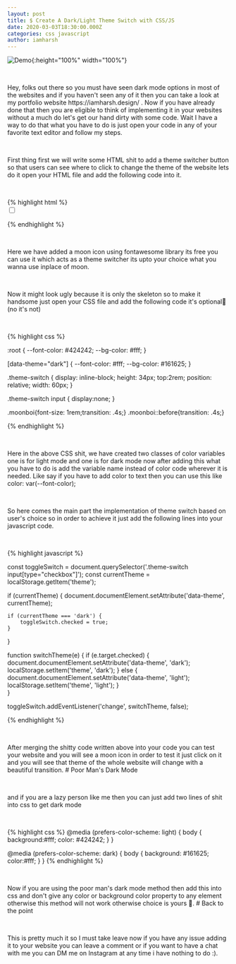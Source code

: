 ```yaml
---
layout: post
title: $ Create A Dark/Light Theme Switch with CSS/JS
date: 2020-03-03T18:30:00.000Z
categories: css javascript
author: iamharsh
---
```

![Demo](https://res.cloudinary.com/practicaldev/image/fetch/s--YzRaLuxk--/c_imagga_scale,f_auto,fl_progressive,h_420,q_auto,w_1000/https://thepracticaldev.s3.amazonaws.com/i/x33qbc84dmg1yhmnnc23.gif){:height="100%" width="100%"}
<p>&nbsp;</p>
Hey, folks out there so you must have seen dark mode options in most of the websites and if you haven't seen any of it then you can take a look at my portfolio website https://iamharsh.design/ . Now if you have already done that then you are eligible to think of implementing it in your websites without a much do let's get our hand dirty with some code. Wait I have a way to do that what you have to do is just open your code in any of your favorite text editor and follow my steps.
<p>&nbsp;</p>
First thing first we will write some HTML shit to add a theme switcher button so that users can see where to click to change the theme of the website lets do it open your HTML file and add the following code into it.
<p>&nbsp;</p>
{% highlight html %}

<div class="theme-switch-wrapper">
       <label class="theme-switch" for="checkbox">
    <input type="checkbox" id="checkbox" />
    <div class="fas fa-moon moonboi fa-2x"></div>
  </label>
  </div>

{% endhighlight %}
<p>&nbsp;</p>
Here we have added a moon icon using fontawesome library its free you can use it which acts as a theme switcher its upto your choice what you wanna use inplace of moon.
<p>&nbsp;</p>
Now it might look ugly because it is only the skeleton so to make it handsome just open your CSS file and add the following code it's optional🖖(no it's not)
<p>&nbsp;</p>
{% highlight css %}


:root {
    --font-color: #424242;
    --bg-color: #fff;
}

[data-theme="dark"] {
    --font-color: #fff;
    --bg-color: #161625;
}

  .theme-switch {
    display: inline-block;
    height: 34px;
    top:2rem;
    position: relative;
    width: 60px;
  }

  .theme-switch input {
    display:none;
  }

  .moonboi{font-size: 1rem;transition: .4s;}
  .moonboi::before{transition: .4s;}

{% endhighlight %}
<p>&nbsp;</p>
Here in the above CSS shit, we have created two classes of color variables one is for light mode and one is for dark mode now after adding this what you have to do is add the variable name instead of color code wherever it is needed. Like say if you have to add color to text then you can use this like color: var(--font-color);
<p>&nbsp;</p>
So here comes the main part the implementation of theme switch based on user's choice so in order to achieve it just add the following lines into your javascript code.
<p>&nbsp;</p>
{% highlight javascript %}

const toggleSwitch = document.querySelector('.theme-switch input[type="checkbox"]');
const currentTheme = localStorage.getItem('theme');

if (currentTheme) {
    document.documentElement.setAttribute('data-theme', currentTheme);

    if (currentTheme === 'dark') {
        toggleSwitch.checked = true;
    }
}

function switchTheme(e) {
    if (e.target.checked) {
        document.documentElement.setAttribute('data-theme', 'dark');
        localStorage.setItem('theme', 'dark');
    }
    else {        document.documentElement.setAttribute('data-theme', 'light');
          localStorage.setItem('theme', 'light');
    }    
}

toggleSwitch.addEventListener('change', switchTheme, false);


{% endhighlight %}
<p>&nbsp;</p>
After merging the shitty code written above into your code you can test your website and you will see a moon icon in order to test it just click on it and you will see that theme of the whole website will change with a beautiful transition.
# Poor Man's Dark Mode
<p>&nbsp;</p>
and if you are a lazy person like me then you can just add two lines of shit into css to get dark mode
<p>&nbsp;</p>
{% highlight css %}
@media (prefers-color-scheme: light) {
	body {
              background:#fff;
	      color: #424242;
	}
}

@media (prefers-color-scheme: dark) {
	body {
		background: #161625;
                color:#fff;
	}
}
{% endhighlight %}
<p>&nbsp;</p>
Now if you are using the poor man's dark mode method then add this into css and don't give any color or background color property to any element otherwise this method will not work otherwise choice is yours 🤣.
# Back to the point
<p>&nbsp;</p>
This is pretty much it so I must take leave now if you have any issue adding it to your website you can leave a comment or if you want to have a chat with me you can DM me on Instagram at any time i have nothing to do :).

